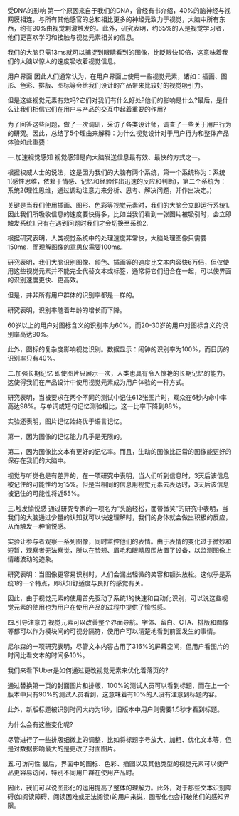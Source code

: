受DNA的影响
第一个原因来自于我们的DNA，曾经有书介绍，40%的脑神经与视网膜相连，与所有其他感官的总和相比更多的神经元致力于视觉，大脑中所有东西，约有90%由视觉刺激触发的。此外，研究表明，约65%的人是视觉学习者，他们更喜欢学习和接触与视觉元素相关的信息。

我们的大脑只需13ms就可以捕捉到眼睛看到的图像，比眨眼快10倍，这意味着我们的大脑以惊人的速度吸收着视觉信息。

用户界面
因此人们通常认为，在用户界面上使用一些视觉元素，诸如：插画、图形、色彩、排版、图标等会给我们设计的产品带来比较好的视觉吸引力。

但是这些视觉元素有效吗?它们对我们有什么好处?他们的影响是什么?最后，是什么让我们相信它们在用户与产品的交互中起着重要的作用?

为了回答这些问题，做了一次调研，采访了各类设计师，调查了一些关于用户行为的研究。因此，总结了5个理由来解释：为什么视觉设计对于用户行为和整体产品体验如此重要：

一.加速视觉感知
视觉感知是向大脑发送信息最有效、最快的方式之一。

根据权威人士的说法，这是因为我们的大脑有两个系统，第一个系统称为：系统1(感性思维，依赖于情感、记忆和经验作出迅速的反应和判断)，第二个系统为：系统2(理性思维，通过调动注意力来分析、思考、解决问题，并作出决定。)

关键是当我们使用插画、图形、色彩等视觉元素时，我们的大脑会立即运行系统1.因此我们所吸收信息的速度要快得多，比如当我们看到一张图片被吸引时，会立即触发系统1.只有在遇到问题时我们才会切换至系统2.

根据研究表明，人类视觉系统中的处理速度非常快，大脑处理图像只需要150ms，而理解图像的意思仅需要100ms。

研究表明，我们大脑识别图像、颜色、插画等的速度比文本内容快6万倍，但仅使用这些视觉元素并不能完全代替文本或标签，通常将它们组合在一起，可以使界面的识别速度更快、更高效。

但是，并非所有用户群体的识别率都是一样的。

研究表明，识别率随着年龄的增长而下降。

60岁以上的用户对图标含义的识别率为60%，而20-30岁的用户对图标含义的识别率高达90%。

此外，图标的复杂度影响视觉识别。数据显示：闹钟的识别率为100%，而日历的识别率只有40%。

二.加强长期记忆
即使图片只展示一次，人类也具有令人惊艳的长期记忆的能力。这使得我们在产品设计中使用视觉元素成为用户体验的一种方式。

研究表明，当被要求在两个不同的测试中记住612张图片时，观众在6秒内命中率高达98%。与单词或短句记忆测验相比，这一比率下降到88%。

实验还表明，图片记忆始终优于语言记忆。

第一，因为图像的记忆能力几乎是无限的。

第二，因为图像比文本有更好的记忆率。而且，生动的图像比正常的图像能更好的保存在我们的大脑中。

视觉与听觉也是有差异的，在一项研究中表明，当人们听到信息时，3天后该信息被记住的可能性约为15%。但是当相同的信息用视觉元素去表达时，3天后该信息被记住的可能性将近55%。

三.触发愉悦感
通过研究专家的一项名为“头脑轻松，面带微笑”的研究中表明，当我们的大脑通过少量的认知就可以快速理解时，我们的身体就会做出积极的反应，从而触发一种愉悦感。

实验让参与者观察一系列图像，同时监控他们的表情。由于表情的变化过于微妙和短暂，观察者无法察觉，所以在脸颊、眉毛和眼睛周围放置了设备，以监测图像上情绪波动的迹象。

研究表明：当图像更容易识别时，人们会漏出轻微的笑容和额头放松。这似乎是系统1的一个特点，即认知舒适度与良好的感觉有关。

因此，由于视觉元素的使用首先驱动了系统1的快速和自动化识别，可以说这些视觉元素的使用也为用户在使用产品的过程中提供了愉悦感。

四.引导注意力
视觉元素可以改善整个界面导航。字体、留白、CTA、排版和图像等都可以作为模块间的可视分隔符，使用户可以清楚地看到前面发生的事情。

尼尔森的一项研究表明，尽管文本内容占用了316%的屏幕空间，但用户看图片的时间比看文本的时间多10%。

我们来看下Uber是如何通过更改视觉元素来优化着落页的?

通过替换第一页的封面图片和排版，100%的测试人员可以看到标题，而在上一个版本中只有90%的测试人员看到，这意味着有10%的人没有注意到标题内容。

此外，新版标题被识别时间大约为1秒，旧版本中用户则需要1.5秒才看到标题。

为什么会有这些变化呢?

尽管进行了一些排版细微上的调整，比如将标题字号放大、加粗、优化文本等，但是对数据影响最大的是更改了封面图片。

五.可访问性
最后，界面中的图标、色彩、插图以及其他类型的视觉元素可以使产品更容易访问，特别不同用户群在使用产品时。

因此，我们可以说图形化的运用提高了整体的理解力。此外，对于那些文本识别障碍(如阅读障碍、阅读困难或无法阅读)的用户来说，图形化也会打破他们的感知界限。